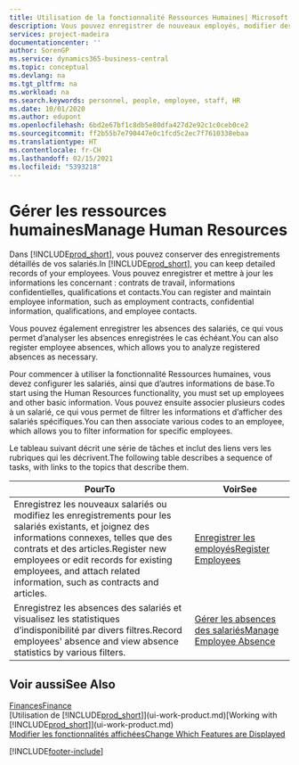 ```yaml
---
title: Utilisation de la fonctionnalité Ressources Humaines| Microsoft Docs
description: Vous pouvez enregistrer de nouveaux employés, modifier des informations sur le personnel existant, et enregistrer et analyser les absences.
services: project-madeira
documentationcenter: ''
author: SorenGP
ms.service: dynamics365-business-central
ms.topic: conceptual
ms.devlang: na
ms.tgt_pltfrm: na
ms.workload: na
ms.search.keywords: personnel, people, employee, staff, HR
ms.date: 10/01/2020
ms.author: edupont
ms.openlocfilehash: 6bd2e67bf1c8db5e80dfa427d2e92c1c0ceb0ce2
ms.sourcegitcommit: ff2b55b7e790447e0c1fcd5c2ec7f7610338ebaa
ms.translationtype: HT
ms.contentlocale: fr-CH
ms.lasthandoff: 02/15/2021
ms.locfileid: "5393218"
---
```

# <a name="manage-human-resources"></a><span data-ttu-id="b8ae2-103">Gérer les ressources humaines</span><span class="sxs-lookup"><span data-stu-id="b8ae2-103">Manage Human Resources</span></span>
<span data-ttu-id="b8ae2-104">Dans [!INCLUDE[prod_short](includes/prod_short.md)], vous pouvez conserver des enregistrements détaillés de vos salariés.</span><span class="sxs-lookup"><span data-stu-id="b8ae2-104">In [!INCLUDE[prod_short](includes/prod_short.md)], you can keep detailed records of your employees.</span></span> <span data-ttu-id="b8ae2-105">Vous pouvez enregistrer et mettre à jour les informations les concernant : contrats de travail, informations confidentielles, qualifications et contacts.</span><span class="sxs-lookup"><span data-stu-id="b8ae2-105">You can register and maintain employee information, such as employment contracts, confidential information, qualifications, and employee contacts.</span></span>

<span data-ttu-id="b8ae2-106">Vous pouvez également enregistrer les absences des salariés, ce qui vous permet d’analyser les absences enregistrées le cas échéant.</span><span class="sxs-lookup"><span data-stu-id="b8ae2-106">You can also register employee absences, which allows you to analyze registered absences as necessary.</span></span>

<span data-ttu-id="b8ae2-107">Pour commencer à utiliser la fonctionnalité Ressources humaines, vous devez configurer les salariés, ainsi que d’autres informations de base.</span><span class="sxs-lookup"><span data-stu-id="b8ae2-107">To start using the Human Resources functionality, you must set up employees and other basic information.</span></span> <span data-ttu-id="b8ae2-108">Vous pouvez ensuite associer plusieurs codes à un salarié, ce qui vous permet de filtrer les informations et d’afficher des salariés spécifiques.</span><span class="sxs-lookup"><span data-stu-id="b8ae2-108">You can then associate various codes to an employee, which allows you to filter information for specific employees.</span></span>

<span data-ttu-id="b8ae2-109">Le tableau suivant décrit une série de tâches et inclut des liens vers les rubriques qui les décrivent.</span><span class="sxs-lookup"><span data-stu-id="b8ae2-109">The following table describes a sequence of tasks, with links to the topics that describe them.</span></span>

| <span data-ttu-id="b8ae2-110">Pour</span><span class="sxs-lookup"><span data-stu-id="b8ae2-110">To</span></span> | <span data-ttu-id="b8ae2-111">Voir</span><span class="sxs-lookup"><span data-stu-id="b8ae2-111">See</span></span> |
| --- | --- |
| <span data-ttu-id="b8ae2-112">Enregistrez les nouveaux salariés ou modifiez les enregistrements pour les salariés existants, et joignez des informations connexes, telles que des contrats et des articles.</span><span class="sxs-lookup"><span data-stu-id="b8ae2-112">Register new employees or edit records for existing employees, and attach related information, such as contracts and articles.</span></span> |[<span data-ttu-id="b8ae2-113">Enregistrer les employés</span><span class="sxs-lookup"><span data-stu-id="b8ae2-113">Register Employees</span></span>](hr-how-register-employees.md) |
| <span data-ttu-id="b8ae2-114">Enregistrez les absences des salariés et visualisez les statistiques d’indisponibilité par divers filtres.</span><span class="sxs-lookup"><span data-stu-id="b8ae2-114">Record employees' absence and view absence statistics by various filters.</span></span> |[<span data-ttu-id="b8ae2-115">Gérer les absences des salariés</span><span class="sxs-lookup"><span data-stu-id="b8ae2-115">Manage Employee Absence</span></span>](hr-how-manage-absence.md) |

## <a name="see-also"></a><span data-ttu-id="b8ae2-116">Voir aussi</span><span class="sxs-lookup"><span data-stu-id="b8ae2-116">See Also</span></span>
[<span data-ttu-id="b8ae2-117">Finances</span><span class="sxs-lookup"><span data-stu-id="b8ae2-117">Finance</span></span>](finance.md)  
<span data-ttu-id="b8ae2-118">[Utilisation de [!INCLUDE[prod_short](includes/prod_short.md)]](ui-work-product.md)</span><span class="sxs-lookup"><span data-stu-id="b8ae2-118">[Working with [!INCLUDE[prod_short](includes/prod_short.md)]](ui-work-product.md)</span></span>  
[<span data-ttu-id="b8ae2-119">Modifier les fonctionnalités affichées</span><span class="sxs-lookup"><span data-stu-id="b8ae2-119">Change Which Features are Displayed</span></span>](ui-experiences.md)        


[!INCLUDE[footer-include](includes/footer-banner.md)]
